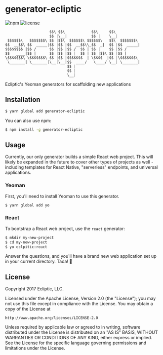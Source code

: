 # generator-ecliptic

[![npm](https://img.shields.io/npm/v/generator-ecliptic.svg)](https://www.npmjs.com/package/generator-ecliptic) [![license](https://img.shields.io/github/license/ecliptic/generator-ecliptic.svg)](LICENSE)

```
                    $$\ $$\            $$\     $$\           
                    $$ |\__|           $$ |    \__|          
 $$$$$$\   $$$$$$$\ $$ |$$\  $$$$$$\ $$$$$$\   $$\  $$$$$$$\ 
$$  __$$\ $$  _____|$$ |$$ |$$  __$$\\_$$  _|  $$ |$$  _____|
$$$$$$$$ |$$ /      $$ |$$ |$$ /  $$ | $$ |    $$ |$$ /      
$$   ____|$$ |      $$ |$$ |$$ |  $$ | $$ |$$\ $$ |$$ |      
\$$$$$$$\ \$$$$$$$\ $$ |$$ |$$$$$$$  | \$$$$  |$$ |\$$$$$$$\ 
 \_______| \_______|\__|\__|$$  ____/   \____/ \__| \_______|
                            $$ |                             
                            $$ |                             
                            \__|                             
```

Ecliptic's Yeoman generators for scaffolding new applications

## Installation

```sh
$ yarn global add generator-ecliptic
```

You can also use npm:

```sh
$ npm install -g generator-ecliptic
```

## Usage

Currently, our only generator builds a simple React web project. This will likely be expanded in the future to cover other types of projects as well - including templates for React Native, "serverless" endpoints, and universal applications.

### Yeoman

First, you'll need to install Yeoman to use this generator.

```sh
$ yarn global add yo
```

### React

To bootstrap a React web project, use the `react` generator:

```sh
$ mkdir my-new-project
$ cd my-new-project
$ yo eclpitic:react
```

Answer the questions, and you'll have a brand new web application set up in your current directory. Tada! 🎉

## License

Copyright 2017 Ecliptic, LLC.

Licensed under the Apache License, Version 2.0 (the "License");
you may not use this file except in compliance with the License.
You may obtain a copy of the License at

    http://www.apache.org/licenses/LICENSE-2.0

Unless required by applicable law or agreed to in writing, software
distributed under the License is distributed on an "AS IS" BASIS,
WITHOUT WARRANTIES OR CONDITIONS OF ANY KIND, either express or implied.
See the License for the specific language governing permissions and
limitations under the License.
